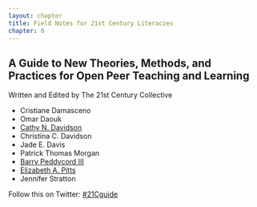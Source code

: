 ```yaml
---
layout: chapter
title: Field Notes for 21st Century Literacies
chapter: 0
---
```


A Guide to New Theories, Methods, and Practices for Open Peer Teaching and Learning
-----------------------------------------------------------------------------------


Written and Edited by The 21st Century Collective
 * Cristiane Damasceno
 * Omar Daouk
 * [Cathy N. Davidson](http://twitter.com/cathyndavidson)
 * Christina C. Davidson
 * Jade E. Davis
 * Patrick Thomas Morgan
 * [Barry Peddycord III](http://isharacomix.org)
 * [Elizabeth A. Pitts](http://twitter.com/elizabethapitts)
 * Jennifer Stratton

Follow this on Twitter: [#21Cguide](https://twitter.com/search?q=%2321cguide&src=hash)

